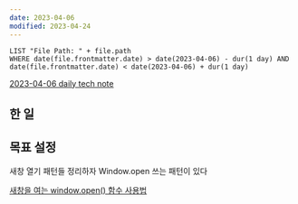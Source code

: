 ```yaml
---
date: 2023-04-06
modified: 2023-04-24
---
```


```dataview
LIST "File Path: " + file.path
WHERE date(file.frontmatter.date) > date(2023-04-06) - dur(1 day) AND date(file.frontmatter.date) < date(2023-04-06) + dur(1 day)
```

[2023-04-06 daily tech note](src/contents/topic/tech-review/T2023-04-06/T2023-04-06.md)

## 한 일

## 목표 설정

새창 열기 패턴들 정리하자
Window.open 쓰는 패턴이 있다

[새창을 여는 window.open() 함수 사용법](https://offbyone.tistory.com/312)
